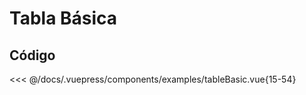 # Tabla Básica
<Demo componentName="examples-tableBasic" />

## Código

<SourceCode>
<<< @/docs/.vuepress/components/examples/tableBasic.vue{15-54}
</SourceCode>
